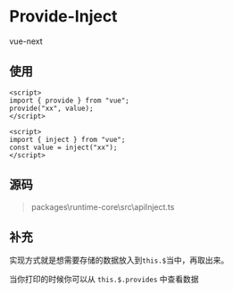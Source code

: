 # Provide-Inject

vue-next

## 使用

```vue
<script>
import { provide } from "vue";
provide("xx", value);
</script>

<script>
import { inject } from "vue";
const value = inject("xx");
</script>
```

## 源码

> packages\runtime-core\src\apiInject.ts

## 补充

实现方式就是想需要存储的数据放入到`this.$`当中，再取出来。

当你打印的时候你可以从 `this.$.provides` 中查看数据
